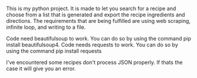 This is my python project. It is made to let you search for a recipe and choose from a list that is generated and export the recipe ingredients and directions.
The requirements that are being fulfilled are using web scraping, infinite loop, and writing to a file.

Code need beautifulsoup to work. You can do so by using the command pip install beautifulsoup4.
Code needs requests to work. You can do so by using the command pip install requests

I've encountered some recipes don't process JSON properly. If thats the case it will give you an error.